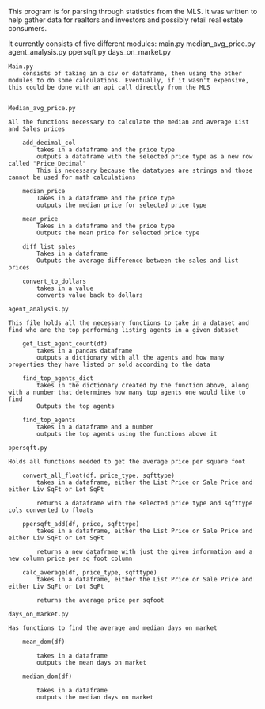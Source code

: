 This program is for parsing through statistics from the MLS. It was written to help gather data for realtors and investors and possibly retail real estate consumers. 

It currently consists of five different modules:
    main.py
    median_avg_price.py
    agent_analysis.py
    ppersqft.py
    days_on_market.py


    Main.py 
        consists of taking in a csv or dataframe, then using the other modules to do some calculations. Eventually, if it wasn't expensive, this could be done with an api call directly from the MLS


    Median_avg_price.py

    All the functions necessary to calculate the median and average List and Sales prices

        add_decimal_col
            takes in a dataframe and the price type 
            outputs a dataframe with the selected price type as a new row called "Price Decimal"
            This is necessary because the datatypes are strings and those cannot be used for math calculations 
        
        median_price
            Takes in a dataframe and the price type
            outputs the median price for selected price type 
        
        mean_price 
            Takes in a dataframe and the price type 
            Outputs the mean price for selected price type 
        
        diff_list_sales
            Takes in a dataframe 
            Outputs the average difference between the sales and list prices 
        
        convert_to_dollars
            takes in a value 
            converts value back to dollars 
    
    agent_analysis.py
    
    This file holds all the necessary functions to take in a dataset and find who are the top performing listing agents in a given dataset

        get_list_agent_count(df)
            takes in a pandas dataframe 
            outputs a dictionary with all the agents and how many properties they have listed or sold according to the data 
    
        find_top_agents_dict
            takes in the dictionary created by the function above, along with a number that determines how many top agents one would like to find 
            Outputs the top agents
    
        find_top_agents
            takes in a dataframe and a number 
            outputs the top agents using the functions above it 
    
    ppersqft.py

    Holds all functions needed to get the average price per square foot 

        convert_all_float(df, price_type, sqfttype)
            takes in a dataframe, either the List Price or Sale Price and either Liv SqFt or Lot SqFt

            returns a dataframe with the selected price type and sqfttype cols converted to floats 
    
        ppersqft_add(df, price, sqfttype)
            takes in a dataframe, either the List Price or Sale Price and either Liv SqFt or Lot SqFt

            returns a new dataframe with just the given information and a new column price per sq foot column
        
        calc_average(df, price_type, sqfttype)
            takes in a dataframe, either the List Price or Sale Price and either Liv SqFt or Lot SqFt

            returns the average price per sqfoot 
        
    days_on_market.py
    
    Has functions to find the average and median days on market 

        mean_dom(df)

            takes in a dataframe
            outputs the mean days on market 
        
        median_dom(df)

            takes in a dataframe 
            outputs the median days on market 


